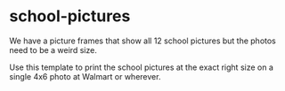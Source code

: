 # school-pictures
We have a picture frames that show all 12 school pictures but the photos need to be a weird size. 

Use this template to print the school pictures at the exact right size on a single 4x6 photo at Walmart or wherever.
